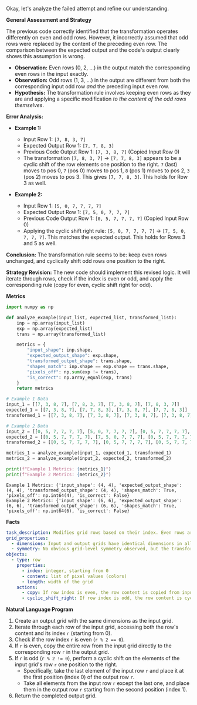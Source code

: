 Okay, let's analyze the failed attempt and refine our understanding.

**General Assessment and Strategy**

The previous code correctly identified that the transformation operates differently on even and odd rows. However, it incorrectly assumed that odd rows were replaced by the content of the preceding even row. The comparison between the expected output and the code's output clearly shows this assumption is wrong.

*   **Observation:** Even rows (0, 2, ...) in the output match the corresponding even rows in the input exactly.
*   **Observation:** Odd rows (1, 3, ...) in the output are different from both the corresponding input odd row *and* the preceding input even row.
*   **Hypothesis:** The transformation rule involves keeping even rows as they are and applying a specific modification *to the content of the odd rows themselves*.

**Error Analysis:**

*   **Example 1:**
    *   Input Row 1: `[7, 8, 3, 7]`
    *   Expected Output Row 1: `[7, 7, 8, 3]`
    *   Previous Code Output Row 1: `[7, 3, 8, 7]` (Copied Input Row 0)
    *   The transformation `[7, 8, 3, 7]` -> `[7, 7, 8, 3]` appears to be a cyclic shift of the row elements one position to the right. `7` (last) moves to pos 0, `7` (pos 0) moves to pos 1, `8` (pos 1) moves to pos 2, `3` (pos 2) moves to pos 3. This gives `[7, 7, 8, 3]`. This holds for Row 3 as well.

*   **Example 2:**
    *   Input Row 1: `[5, 0, 7, 7, 7, 7]`
    *   Expected Output Row 1: `[7, 5, 0, 7, 7, 7]`
    *   Previous Code Output Row 1: `[0, 5, 7, 7, 7, 7]` (Copied Input Row 0)
    *   Applying the cyclic shift right rule: `[5, 0, 7, 7, 7, 7]` -> `[7, 5, 0, 7, 7, 7]`. This matches the expected output. This holds for Rows 3 and 5 as well.

**Conclusion:** The transformation rule seems to be: keep even rows unchanged, and cyclically shift odd rows one position to the right.

**Strategy Revision:** The new code should implement this revised logic. It will iterate through rows, check if the index is even or odd, and apply the corresponding rule (copy for even, cyclic shift right for odd).

**Metrics**

``` python
import numpy as np

def analyze_example(input_list, expected_list, transformed_list):
    inp = np.array(input_list)
    exp = np.array(expected_list)
    trans = np.array(transformed_list)

    metrics = {
        "input_shape": inp.shape,
        "expected_output_shape": exp.shape,
        "transformed_output_shape": trans.shape,
        "shapes_match": inp.shape == exp.shape == trans.shape,
        "pixels_off": np.sum(exp != trans),
        "is_correct": np.array_equal(exp, trans)
    }
    return metrics

# Example 1 Data
input_1 = [[7, 3, 8, 7], [7, 8, 3, 7], [7, 3, 8, 7], [7, 8, 3, 7]]
expected_1 = [[7, 3, 8, 7], [7, 7, 8, 3], [7, 3, 8, 7], [7, 7, 8, 3]]
transformed_1 = [[7, 3, 8, 7], [7, 3, 8, 7], [7, 3, 8, 7], [7, 3, 8, 7]]

# Example 2 Data
input_2 = [[0, 5, 7, 7, 7, 7], [5, 0, 7, 7, 7, 7], [0, 5, 7, 7, 7, 7], [5, 0, 7, 7, 7, 7], [0, 5, 7, 7, 7, 7], [5, 0, 7, 7, 7, 7]]
expected_2 = [[0, 5, 7, 7, 7, 7], [7, 5, 0, 7, 7, 7], [0, 5, 7, 7, 7, 7], [7, 5, 0, 7, 7, 7], [0, 5, 7, 7, 7, 7], [7, 5, 0, 7, 7, 7]]
transformed_2 = [[0, 5, 7, 7, 7, 7], [0, 5, 7, 7, 7, 7], [0, 5, 7, 7, 7, 7], [0, 5, 7, 7, 7, 7], [0, 5, 7, 7, 7, 7], [0, 5, 7, 7, 7, 7]]

metrics_1 = analyze_example(input_1, expected_1, transformed_1)
metrics_2 = analyze_example(input_2, expected_2, transformed_2)

print(f"Example 1 Metrics: {metrics_1}")
print(f"Example 2 Metrics: {metrics_2}")
```
```
Example 1 Metrics: {'input_shape': (4, 4), 'expected_output_shape': (4, 4), 'transformed_output_shape': (4, 4), 'shapes_match': True, 'pixels_off': np.int64(4), 'is_correct': False}
Example 2 Metrics: {'input_shape': (6, 6), 'expected_output_shape': (6, 6), 'transformed_output_shape': (6, 6), 'shapes_match': True, 'pixels_off': np.int64(6), 'is_correct': False}

```
**Facts**


```yaml
task_description: Modifies grid rows based on their index. Even rows are unchanged, odd rows are cyclically shifted right.
grid_properties:
  - dimensions: Input and output grids have identical dimensions in all examples.
  - symmetry: No obvious grid-level symmetry observed, but the transformation rule treats rows symmetrically based on index parity.
objects:
  - type: row
    properties:
      - index: integer, starting from 0
      - content: list of pixel values (colors)
      - length: width of the grid
    actions:
      - copy: If row index is even, the row content is copied from input to output.
      - cyclic_shift_right: If row index is odd, the row content is cyclically shifted one position to the right. The last element becomes the first element.
```


**Natural Language Program**

1.  Create an output grid with the same dimensions as the input grid.
2.  Iterate through each row of the input grid, accessing both the row's content and its index `r` (starting from 0).
3.  Check if the row index `r` is even (`r % 2 == 0`).
4.  If `r` is even, copy the entire row from the input grid directly to the corresponding row `r` in the output grid.
5.  If `r` is odd (`r % 2 != 0`), perform a cyclic shift on the elements of the input grid's row `r` one position to the right.
    *   Specifically, take the last element of the input row `r` and place it at the first position (index 0) of the output row `r`.
    *   Take all elements from the input row `r` except the last one, and place them in the output row `r` starting from the second position (index 1).
6.  Return the completed output grid.